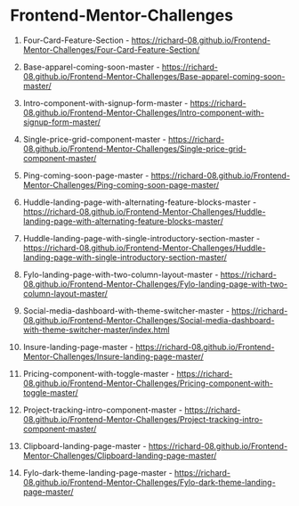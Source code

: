# Frontend-Mentor-Challenges
1) Four-Card-Feature-Section - https://richard-08.github.io/Frontend-Mentor-Challenges/Four-Card-Feature-Section/

2) Base-apparel-coming-soon-master - https://richard-08.github.io/Frontend-Mentor-Challenges/Base-apparel-coming-soon-master/

3) Intro-component-with-signup-form-master - https://richard-08.github.io/Frontend-Mentor-Challenges/Intro-component-with-signup-form-master/

4) Single-price-grid-component-master - https://richard-08.github.io/Frontend-Mentor-Challenges/Single-price-grid-component-master/

5) Ping-coming-soon-page-master - https://richard-08.github.io/Frontend-Mentor-Challenges/Ping-coming-soon-page-master/

6) Huddle-landing-page-with-alternating-feature-blocks-master - https://richard-08.github.io/Frontend-Mentor-Challenges/Huddle-landing-page-with-alternating-feature-blocks-master/

7) Huddle-landing-page-with-single-introductory-section-master - https://richard-08.github.io/Frontend-Mentor-Challenges/Huddle-landing-page-with-single-introductory-section-master/

8) Fylo-landing-page-with-two-column-layout-master - https://richard-08.github.io/Frontend-Mentor-Challenges/Fylo-landing-page-with-two-column-layout-master/

9) Social-media-dashboard-with-theme-switcher-master - https://richard-08.github.io/Frontend-Mentor-Challenges/Social-media-dashboard-with-theme-switcher-master/index.html

10) Insure-landing-page-master - https://richard-08.github.io/Frontend-Mentor-Challenges/Insure-landing-page-master/

11) Pricing-component-with-toggle-master - https://richard-08.github.io/Frontend-Mentor-Challenges/Pricing-component-with-toggle-master/

12) Project-tracking-intro-component-master - https://richard-08.github.io/Frontend-Mentor-Challenges/Project-tracking-intro-component-master/

13) Сlipboard-landing-page-master - https://richard-08.github.io/Frontend-Mentor-Challenges/Сlipboard-landing-page-master/

14) Fylo-dark-theme-landing-page-master - https://richard-08.github.io/Frontend-Mentor-Challenges/Fylo-dark-theme-landing-page-master/

